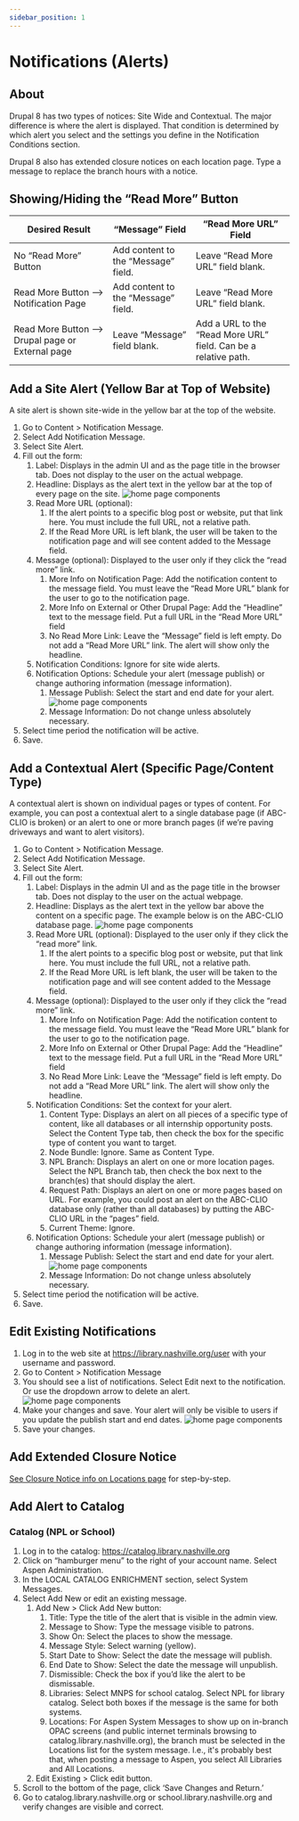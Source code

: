 ```yaml
---
sidebar_position: 1
---
```


# Notifications (Alerts)

## About

Drupal 8 has two types of notices: Site Wide and Contextual. The major difference is where the alert is displayed. That condition is determined by which alert you select and the settings you define in the Notification Conditions section.

Drupal 8 also has extended closure notices on each location page. Type a message to replace the branch hours with a notice.

## Showing/Hiding the “Read More” Button

| Desired Result                                    | “Message” Field                     | “Read More URL” Field                                           |
|---------------------------------------------------|-------------------------------------|-----------------------------------------------------------------|
| No “Read More” Button                             | Add content to the “Message” field. | Leave “Read More URL” field blank.                              |
| Read More Button --> Notification Page            | Add content to the “Message” field. | Leave “Read More URL” field blank.                              |
| Read More Button --> Drupal page or External page | Leave “Message” field blank.        | Add a URL to the “Read More URL” field. Can be a relative path. |

## Add a Site Alert (Yellow Bar at Top of Website)

A site alert is shown site-wide in the yellow bar at the top of the website.

1. Go to Content > Notification Message.
1. Select Add Notification Message.
1. Select Site Alert.
1. Fill out the form:
   1. Label: Displays in the admin UI and as the page title in the browser tab. Does not display to the user on the actual webpage.
   1. Headline: Displays as the alert text in the yellow bar at the top of every page on the site.
   ![home page components](/img/site-orientation-13.png)
   1. Read More URL (optional):
      1. If the alert points to a specific blog post or website, put that link here. You must include the full URL, not a relative path.
      1. If the Read More URL is left blank, the user will be taken to the notification page and will see content added to the Message field.
   1. Message (optional): Displayed to the user only if they click the “read more” link.
      1. More Info on Notification Page: Add the notification content to the message field. You must leave the “Read More URL” blank for the user to go to the notification page.
      1. More Info on External or Other Drupal Page: Add the “Headline” text to the message field. Put a full URL in the “Read More URL” field
      1. No Read More Link: Leave the “Message” field is left empty. Do not add a “Read More URL” link. The alert will show only the headline.
   1. Notification Conditions: Ignore for site wide alerts.
   1. Notification Options: Schedule your alert (message publish) or change authoring information (message information).
      1. Message Publish: Select the start and end date for your alert.
      ![home page components](/img/site-orientation-14.png)
      1. Message Information: Do not change unless absolutely necessary.
1. Select time period the notification will be active.
1. Save.

## Add a Contextual Alert (Specific Page/Content Type)

A contextual alert is shown on individual pages or types of content. For example, you can post a contextual alert to a single database page (if ABC-CLIO is broken) or an alert to one or more branch pages (if we’re paving driveways and want to alert visitors).

1. Go to Content > Notification Message.
1. Select Add Notification Message.
1. Select Site Alert.
1. Fill out the form:
   1. Label: Displays in the admin UI and as the page title in the browser tab. Does not display to the user on the actual webpage.
   1. Headline: Displays as the alert text in the yellow bar above the content on a specific page. The example below is on the ABC-CLIO database page.
   ![home page components](/img/site-orientation-15.png)
   1. Read More URL (optional): Displayed to the user only if they click the “read more” link.
      1. If the alert points to a specific blog post or website, put that link here. You must include the full URL, not a relative path.
      1. If the Read More URL is left blank, the user will be taken to the notification page and will see content added to the Message field.
   1. Message (optional): Displayed to the user only if they click the “read more” link.
      1. More Info on Notification Page: Add the notification content to the message field. You must leave the “Read More URL” blank for the user to go to the notification page.
      1. More Info on External or Other Drupal Page: Add the “Headline” text to the message field. Put a full URL in the “Read More URL” field
      1. No Read More Link: Leave the “Message” field is left empty. Do not add a “Read More URL” link. The alert will show only the headline.
   1. Notification Conditions: Set the context for your alert.
      1. Content Type: Displays an alert on all pieces of a specific type of content, like all databases or all internship opportunity posts. Select the Content Type tab, then check the box for the specific type of content you want to target.
      1. Node Bundle: Ignore. Same as Content Type.
      1. NPL Branch: Displays an alert on one or more location pages. Select the NPL Branch tab, then check the box next to the branch(es) that should display the alert.
      1. Request Path: Displays an alert on one or more pages based on URL. For example, you could post an alert on the ABC-CLIO database only (rather than all databases) by putting the ABC-CLIO URL in the “pages” field.  
      1. Current Theme: Ignore.
   1. Notification Options: Schedule your alert (message publish) or change authoring information (message information).
      1. Message Publish: Select the start and end date for your alert.
      ![home page components](/img/site-orientation-14.png)
      1. Message Information: Do not change unless absolutely necessary.
1. Select time period the notification will be active.
1. Save.

## Edit Existing Notifications

1. Log in to the web site at https://library.nashville.org/user with your username and password.
1. Go to Content > Notification Message
1. You should see a list of notifications. Select Edit next to the notification. Or use the dropdown arrow to delete an alert.
![home page components](/img/site-orientation-16.png)
1. Make your changes and save. Your alert will only be visible to users if you update the publish start and end dates.
![home page components](/img/site-orientation-17.png)
1. Save your changes.

## Add Extended Closure Notice

[See Closure Notice info on Locations page](http://localhost:3000/website-guide/docs/site-orientation/location-pages/#closure-notices) for step-by-step.

## Add Alert to Catalog

### Catalog (NPL or School)

1. Log in to the catalog: https://catalog.library.nashville.org
1. Click on “hamburger menu” to the right of your account name.
Select Aspen Administration.
1. In the LOCAL CATALOG ENRICHMENT section, select System Messages.
1. Select Add New or edit an existing message.
   1. Add New > Click Add New button:
      1. Title: Type the title of the alert that is visible in the admin view.
      1. Message to Show: Type the message visible to patrons.
      1. Show On: Select the places to show the message.
      1. Message Style: Select warning (yellow).
      1. Start Date to Show: Select the date the message will publish.
      1. End Date to Show: Select the date the message will unpublish.
      1. Dismissible: Check the box if you’d like the alert to be dismissable.
      1. Libraries: Select MNPS for school catalog. Select NPL for library catalog. Select both boxes if the message is the same for both systems.
      1. Locations: For Aspen System Messages to show up on in-branch OPAC screens (and public internet terminals browsing to catalog.library.nashville.org), the branch must be selected in the Locations list for the system message. I.e., it's probably best that, when posting a message to Aspen, you select All Libraries and All Locations.
   1. Edit Existing > Click edit button.
1. Scroll to the bottom of the page, click ‘Save Changes and Return.’
1. Go to catalog.library.nashville.org or school.library.nashville.org and verify changes are visible and correct.
